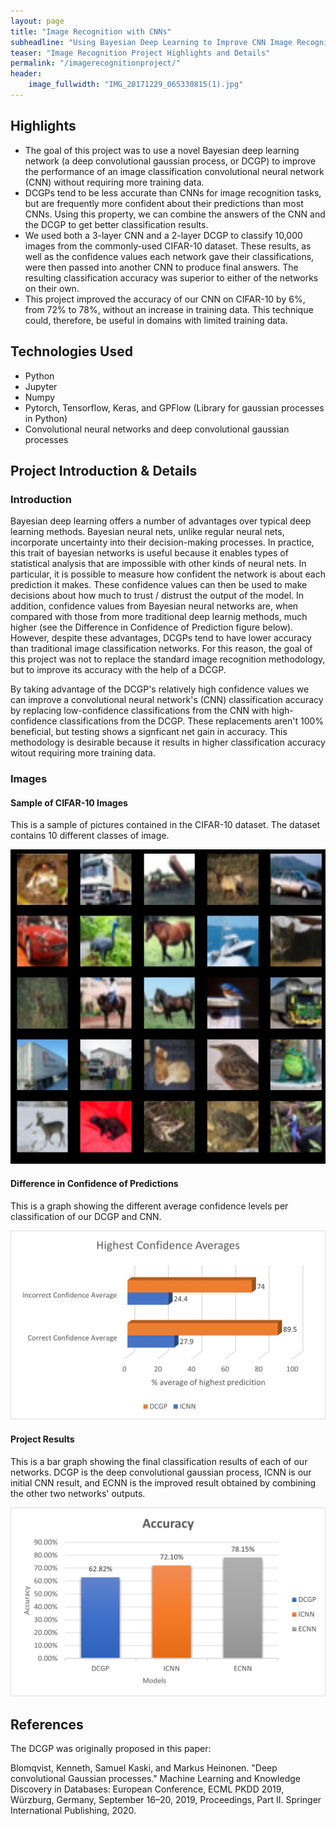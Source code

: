 ```yaml
---
layout: page
title: "Image Recognition with CNNs"
subheadline: "Using Bayesian Deep Learning to Improve CNN Image Recognition Accuracy"
teaser: "Image Recognition Project Highlights and Details"
permalink: "/imagerecognitionproject/"
header:
    image_fullwidth: "IMG_20171229_065330815(1).jpg"
---
```


## Highlights

* The goal of this project was to use a novel Bayesian deep learning network (a deep convolutional gaussian process, or DCGP) to improve the performance of an image classification convolutional neural network  (CNN) without requiring more training data. 
* DCGPs tend to be less accurate than CNNs for image recognition tasks, but are frequently more confident about their predictions than most CNNs. Using this property, we can combine the answers of the CNN and the DCGP to get better classification results. 
* We used both a 3-layer CNN and a 2-layer DCGP to classify 10,000 images from the commonly-used CIFAR-10 dataset. These results, as well as the confidence values each network gave their classifications, were then passed into another CNN to produce final answers. The resulting classification accuracy was superior to either of the networks on their own. 
* This project improved the accuracy of our CNN on CIFAR-10 by 6%, from 72% to 78%, without an increase in training data. This technique could, therefore, be useful in domains with limited training data. 

## Technologies Used

* Python
* Jupyter
* Numpy
* Pytorch, Tensorflow, Keras, and GPFlow (Library for gaussian processes in Python)
* Convolutional neural networks and deep convolutional gaussian processes

## Project Introduction & Details

### Introduction

Bayesian deep learning offers a number of advantages over typical deep learning methods. Bayesian neural nets, unlike regular neural nets, incorporate uncertainty into their decision-making processes. In practice, this trait of bayesian networks is useful because it enables types of statistical analysis that are impossible with other kinds of neural nets. In particular, it is possible to measure how confident the network is about each prediction it makes. These confidence values can then be used to make decisions about how much to trust / distrust the output of the model. In addition, confidence values from Bayesian neural networks are, when compared with those from more traditional deep learnig methods, much higher (see the Difference in Confidence of Prediction figure below). However, despite these advantages, DCGPs tend to have lower accuracy than traditional image classification networks. For this reason, the goal of this project was not to replace the standard image recognition methodology, but to improve its accuracy with the help of a DCGP. 

By taking advantage of the DCGP's relatively high confidence values we can improve a convolutional neural network's (CNN) classification accuracy by replacing low-confidence classifications from the CNN with high-confidence classifications from the DCGP. These replacements aren't 100% beneficial, but testing shows a signficant net gain in accuracy. This methodology is desirable because it results in higher classification accuracy witout requiring more training data. 

### Images

#### Sample of CIFAR-10 Images

This is a sample of pictures contained in the CIFAR-10 dataset. The dataset contains 10 different classes of image. 

![Sample CIFAR-10 Images](/assets/img/CIFAR10images.jpeg)

#### Difference in Confidence of Predictions 

This is a graph showing the different average confidence levels per classification of our DCGP and CNN. 

![CNN / DCGP Confidence Values](/assets/img/CNN_DCGP_Conf.jpg)

#### Project Results

This is a bar graph showing the final classification results of each of our networks. DCGP is the deep convolutional gaussian process, ICNN is our initial CNN result, and ECNN is the improved result obtained by combining the other two networks' outputs. 

![CNN Project Results](/assets/img/CNNProjectresults.jpg)


## References

The DCGP was originally proposed in this paper:

Blomqvist, Kenneth, Samuel Kaski, and Markus Heinonen. "Deep convolutional Gaussian processes." Machine Learning and Knowledge Discovery in Databases: European Conference, ECML PKDD 2019, Würzburg, Germany, September 16–20, 2019, Proceedings, Part II. Springer International Publishing, 2020.
